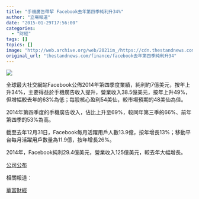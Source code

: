 ```yaml
---
title: "手機廣告帶挈 Facebook去年第四季純利升34%"
author: "立場報道"
date: "2015-01-29T17:56:00"
categories:
  - "財經"
tags: []
topics: []
image: "http://web.archive.org/web/2021im_/https://cdn.thestandnews.com/media/photos/cache/fb-19_gFaGM_1200x0.png"
original_url: "thestandnews.com/finance/facebook去年第四季純利升34"
---
```

![](http://web.archive.org/web/2021im_/https://cdn.thestandnews.com/media/photos/cache/fb-19_gFaGM_1200x0.png)

全球最大社交網站Facebook公佈2014年第四季度業績，純利約7億美元，按年上升34%，主要得益於手機廣告收入提升，營業收入38.5億美元，按年上升49%，但增幅較去年的63%為低；每股核心盈利54美仙，較市場預期的48美仙為佳。

2014年第四季度的手機廣告收入，佔比上升至69%，較同年第三季的66%、前年第四季的53%為高。

截至去年12月31日，Facebook每月活躍用戶人數13.9億，按年增長13%；移動平台每月活躍用戶數量為11.9億，按年增長26%。

2014年，Facebook純利29.4億美元，營業收入125億美元，較去年大幅增長。

[公司公布](http://web.archive.org/web/20210628182138/http://investor.fb.com/releasedetail.cfm?ReleaseID=893395)

相關報道：

[華富財經](http://web.archive.org/web/20210628182138/http://www.quamnet.com/newscontent.action?articleId=4023454)